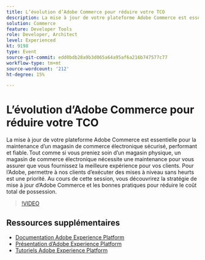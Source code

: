 ```yaml
---
title: L’évolution d’Adobe Commerce pour réduire votre TCO
description: La mise à jour de votre plateforme Adobe Commerce est essentielle pour la maintenance d’un magasin de commerce électronique sécurisé, performant et fiable. Tout comme si vous preniez soin d’un magasin physique, un magasin de commerce électronique nécessite une maintenance pour vous assurer que vous fournissez la meilleure expérience pour vos clients.  Pour l’Adobe, permettre à nos clients d’exécuter des mises à niveau sans heurts est une priorité. Au cours de cette session, vous découvrirez la stratégie de mise à jour d’Adobe Commerce et les bonnes pratiques pour réduire le coût total de possession.
solution: Commerce
feature: Developer Tools
role: Developer, Architect
level: Experienced
kt: 9198
type: Event
source-git-commit: edd0bdb28a9b3d065a64a95af6a216b747577c77
workflow-type: tm+mt
source-wordcount: '212'
ht-degree: 15%

---
```


# L’évolution d’Adobe Commerce pour réduire votre TCO

La mise à jour de votre plateforme Adobe Commerce est essentielle pour la maintenance d’un magasin de commerce électronique sécurisé, performant et fiable. Tout comme si vous preniez soin d’un magasin physique, un magasin de commerce électronique nécessite une maintenance pour vous assurer que vous fournissez la meilleure expérience pour vos clients.  Pour l’Adobe, permettre à nos clients d’exécuter des mises à niveau sans heurts est une priorité. Au cours de cette session, vous découvrirez la stratégie de mise à jour d’Adobe Commerce et les bonnes pratiques pour réduire le coût total de possession.

>[!VIDEO](https://video.tv.adobe.com/v/337765/?quality=12&learn=on&hidetitle=true)

## Ressources supplémentaires

- [Documentation Adobe Experience Platform](https://experienceleague.adobe.com/docs/experience-platform.html?lang=fr)
- [Présentation d’Adobe Experience Platform](https://experienceleague.adobe.com/docs/experience-platform/landing/home.html?lang=fr)
- [Tutoriels Adobe Experience Platform](https://experienceleague.adobe.com/docs/platform-learn/tutorials/overview.html?lang=fr)
